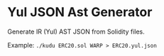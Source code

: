 # Yul JSON Ast Generator



Generate IR (Yul) AST JSON from Solidity files.

Example: `./kudu ERC20.sol WARP > ERC20.yul.json`
